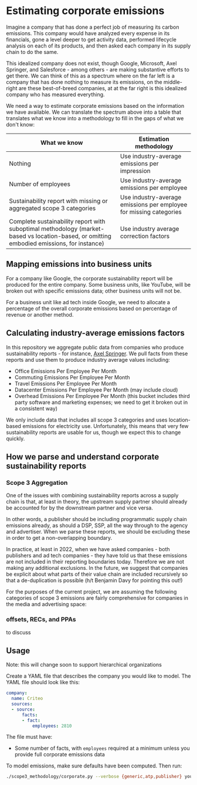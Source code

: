 # Estimating corporate emissions

Imagine a company that has done a perfect job of measuring its carbon emissions. This company would have analyzed every expense in its financials, gone a level deeper to get activity data, performed lifecycle analysis on each of its products, and then asked each company in its supply chain to do the same.

This idealized company does not exist, though Google, Microsoft, Axel Springer, and Salesforce - among others - are making substantive efforts to get there. We can think of this as a spectrum where on the far left is a company that has done nothing to measure its emissions, on the middle-right are these best-of-breed companies, at at the far right is this idealized company who has measured everything.

We need a way to estimate corporate emissions based on the information we have available. We can translate the spectrum above into a table that translates what we know into a methodology to fill in the gaps of what we don't know:

What we know | Estimation methodology
---|---
Nothing | Use industry-average emissions per impression
Number of employees | Use industry-average emissions per employee
Sustainability report with missing or aggregated scope 3 categories | Use industry-average emissions per employee for missing categories
Complete sustainability report with suboptimal methodology (market-based vs location-based, or omitting embodied emissions, for instance) | Use industry average correction factors

## Mapping emissions into business units

 For a company like Google, the corporate sustainability report will be produced for the entire company. Some business units, like YouTube, will be broken out with specific emissions data; other business units will not be.

 For a business unit like ad tech inside Google, we need to allocate a percentage of the overall corporate emissions based on percentage of revenue or another method.

## Calculating industry-average emissions factors

In this repository we aggregate public data from companies who produce sustainability reports - for instance, [Axel Springer](../sources/companies/axel%20springer/data.yaml). We pull facts from these reports and use them to produce industry average values including:

- Office Emissions Per Employee Per Month
- Commuting Emissions Per Employee Per Month
- Travel Emissions Per Employee Per Month
- Datacenter Emissions Per Employee Per Month (may include cloud)
- Overhead Emissions Per Employee Per Month (this bucket includes third party software and marketing expenses; we need to get it broken out in a consistent way)

We only include data that includes all scope 3 categories and uses location-based emissions for electricity use. Unfortunately, this means that very few sustainability reports are usable for us, though we expect this to change quickly.

## How we parse and understand corporate sustainability reports

### Scope 3 Aggregation

One of the issues with combining sustainability reports across a supply chain is that, at least in theory, the upstream supply partner should already be accounted for by the downstream partner and vice versa.

In other words, a publisher should be including programmatic supply chain emissions already, as should a DSP, SSP, all the way through to the agency and advertiser. When we parse these reports, we should be excluding these in order to get a non-overlapping boundary.

In practice, at least in 2022, when we have asked companies - both publishers and ad tech companies - they have told us that these emissions are not included in their reporting boundaries today. Therefore we are not making any additional exclusions. In the future, we suggest that companies be explicit about what parts of their value chain are included recursively so that a de-duplication is possible (h/t Benjamin Davy for pointing this out!)

For the purposes of the current project, we are assuming the following categories of scope 3 emissions are fairly comprehensive for companies in the media and advertising space:


### offsets, RECs, and PPAs

to discuss

## Usage

Note: this will change soon to support hierarchical organizations

Create a YAML file that describes the company you would like to model. The YAML file should look like this:

```yaml
company:
  name: Criteo
  sources:
  - source:
      facts:
      - fact:
          employees: 2810
```

The file must have:

- Some number of facts, with `employees` required at a minimum unless you provide full corporate emissions data

To model emissions, make sure defaults have been computed. Then run:

```sh
./scope3_methodology/corporate.py --verbose {generic,atp,publisher} your_model.yaml
```
